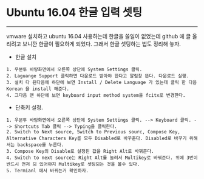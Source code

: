# Ubuntu 16.04 한글 입력 셋팅
---
vmware 설치하고 ubuntu 16.04 사용하는데 한글을 쓸일이 없었는데 github 에 글 올리려고 보니깐 한글이 필요하게 되었다. 그래서 한글 셋팅하는 법도 정리해 놓자.

* 한글 설치

```
1. 우분투 바탕화면에서 오른쪽 상단에 System Settings 클릭.
2. Laguange Support 클릭하면 다운로드 받아야 한다고 알림창 뜬다. 다운로드 실행.
3. 설치 다 된다음에 하단에 보면 Install / Delete Language 가 있는데 클릭 한 다음 Korean 을 install 해준다.
4. 그다음 맨 하단에 보면 keyboard input method system을 fcitx로 변경한다. 
```

* 단축키 설정.

```
1. 우분투 바탕화면에서 오른쪽 상단에 System Settings 클릭. --> Keyboard 클릭. --> Shortcuts Tab 클릭 --> Typing을 클릭한다.
2. Switch to Next source, Switch to Previous sourc, Compose Key, Alternative Characters Key를 모두 Disabled로 바꾸준다. Disabled로 바꾸기 위해서는 backspace를 누른다.
3. Compose Key의 Disable로 설정된 값을 Right Alt로 바꿔준다.
4. Switch to next source는 Right Alt를 눌러서 Multikey로 바꿔준다. 위에 3번이 반드시 먼저 되 있어야지 Multikey로 셋팅되는 것을 볼수 있다. 
5. Termianl 에서 바뀌는거 확인하자.
```

